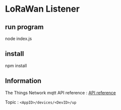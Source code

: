 # LoRaWan Listener
## run program
node index.js

## install
npm install

## Information
The Things Network mqtt API reference : 
[API reference](https://www.thethingsnetwork.org/docs/applications/mqtt/api.html)

Topic : `<AppID>/devices/<DevID>/up`